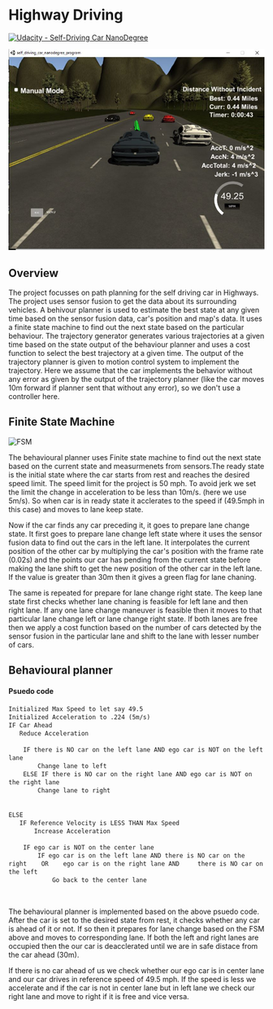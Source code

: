 # Highway Driving

[![Udacity - Self-Driving Car NanoDegree](https://s3.amazonaws.com/udacity-sdc/github/shield-carnd.svg)](http://www.udacity.com/drive)
   
<img src="Capture.JPG" alt="image"/>

<h2> Overview </h2>
<p>  The project focusses on path planning for the self driving car in Highways. The project uses sensor fusion to get the data about its surrounding vehicles. A behivour planner is used to estimate the best state at any given time based on the sensor fusion data, car's position and map's data. It uses a finite state machine to find out the next state based on the particular behaviour. The trajectory generator generates various trajectories at a given time based on the state output of the behaviour planner and uses a cost function to select the best trajectory at a given time. The output of the trajectory planner is given to motion control system to implement the trajectory. Here we assume that the car implements the behavior without any error as given by the output of the trajectory planner (like the car moves 10m forward if planner sent that without any error), so we don't use a controller here.</p>

<h2> Finite State Machine </h2>

<img src="" alt="FSM"/>

<p> The behavioural planner uses Finite state machine to find out the next state based on the current state and measurmenets from sensors.The ready state is the initial state where the car starts from rest and reaches the desired speed limit. The speed limit for the project is 50 mph. To avoid jerk we set the limit the change in acceleration to be less than 10m/s. (here we use 5m/s). So when car is in ready state it acclerates to the speed if (49.5mph in this case) and moves to lane keep state. </p>

<p> Now if the car finds any car preceding it, it goes to prepare lane change state. It first goes to prepare lane change left state where it uses the sensor fusion data to find out the cars in the left lane. It interpolates the current position of the other car by multiplying the car's position with the frame rate (0.02s) and the points our car has pending from the current state before making the lane shift to get the new position of the other car in the left lane. If the value is greater than 30m then it gives a green flag for lane chaning.</p>

<p> The same is repeated for prepare for lane change right state. The keep lane state first checks whether lane chaning is feasible for left lane and then right lane. If any one lane change maneuver is feasible then it moves to that particular lane change left or lane change right state. If both lanes are free then we apply a cost function based on the number of cars detected by the sensor fusion in the particular lane and shift to the lane with lesser number of cars.</p>

<h2> Behavioural planner </h2> 

<h4> Psuedo code </h4>

```
Initialized Max Speed to let say 49.5
Initialized Acceleration to .224 (5m/s)
IF Car Ahead 
   Reduce Acceleration
   
	IF there is NO car on the left lane AND ego car is NOT on the left lane
		Change lane to left
	ELSE IF there is NO car on the right lane AND ego car is NOT on the right lane
		Change lane to right
	
		
ELSE
   IF Reference Velocity is LESS THAN Max Speed
	   Increase Acceleration
    
	IF ego car is NOT on the center lane
		IF ego car is on the left lane AND there is NO car on the right    OR    ego car is on the right lane AND     there is NO car on the left
			Go back to the center lane

   
```

<p> The behavioural planner is implemented based on the above psuedo code. After the car is set to the desired state from rest, it checks whether any car is ahead of it or not. If so then it prepares for lane change based on the FSM above and moves to corresponding lane. If both the left and right lanes are occupied then the our car is deacclerated until we are in safe distace from the car ahead (30m).</p>

<p> If there is no car ahead of us we check whether our ego car is in center lane and our car drives in reference speed of 49.5 mph. If the speed is less we accelerate and if the car is not in center lane but in left lane we check our right lane and move to right if it is free and vice versa.</p>

